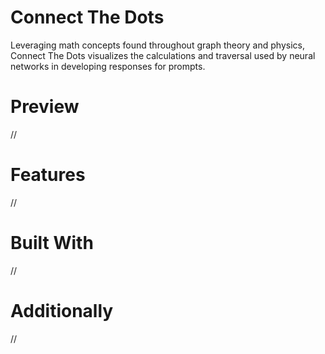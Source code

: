 # Connect The Dots
Leveraging math concepts found throughout graph theory and physics, Connect The Dots visualizes the calculations and traversal used by neural networks in developing responses for prompts.

# Preview
//

# Features
//

# Built With
//

# Additionally
//
